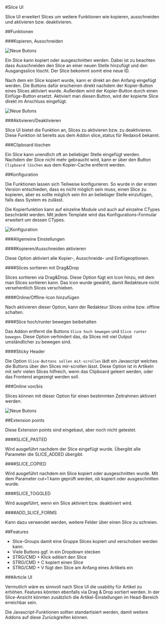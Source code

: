 #Slice UI

Slice UI erweitert Slices um weitere Funktionen wie kopieren, ausschneiden und aktivieren bzw. deaktivieren.

##Funktionen

###Kopieren, Ausschneiden

![Neue Butons](/../assets/slice_ui.png?raw=true)

Ein Slice kann kopiert oder ausgeschnitten werden. Dabei ist zu beachten dass Ausschneiden den Slice an einer neuen Stelle hinzufügt und den Ausgangsslice löscht. Der Slice bekommt somit eine neue ID.

Nach dem ein Slice kopiert wurde, kann er direkt an den Anfang eingefügt werden. Die Buttons dafür erscheinen direkt nachdem der Kopier-Button eines Slices aktiviert wurde. Außerdem wird der Kopier-Button durch einen Einfüge-Button ersetzt. Aktiviert man diesen Button, wird der kopierte Slice direkt im Anschluss eingefügt.

![Neue Butons](/../assets/slice_ui_copied.png?raw=true)

###Aktivieren/Deaktivieren

Slice UI bietet die Funktion an, Slices zu aktivieren bzw. zu deaktivieren. Diese Funktion ist bereits aus dem Addon slice_status für Redaxo4 bekannt. 

###Clipboard löschen

Ein Slice kann unendlich oft an beliebiger Stelle eingefügt werden. Nachdem der Slice nicht mehr gebraucht wird, kann er über den Button `Clipboard löschen` aus dem Kopier-Cache entfernt werden.

##Konfiguration

Die Funktionen lassen sich Teilweise konfigurieren. So wurde in der ersten Version entschieden, dass es nicht möglich sein muss, einen Slice zu kopieren, aber es sollte möglich sein ihn an beliebiger Stelle einzufügen, falls dass System es zulässt.

Die Kopierfunktion kann auf einzelne Module und auch auf einzelne CTypes beschränkt werden. Mit jedem Template wird das Konfigurations-Formular erweitert um dessen CTypes.

![Konfiguration](/../assets/slice_ui_settings.png?raw=true)

###Allgemeine Einstellungen

####Kopieren/Ausschneiden aktivieren

Diese Option aktiviert alle Kopier-, Ausschneide- und Einfügeoptionen.

####Slices sortieren mit Drag&Drop

Slices sortieren via Drag&Drop. Diese Option fügt ein Icon hinzu, mit dem man Slices sortieren kann. Das Icon wurde gewählt, damit Redakteure nicht versehentlich Slices verschieben.

####Online/Offline-Icon hinzufügen

Nach aktivieren dieser Option, kann der Redakteur Slices online bzw. offline schalten.

####Slice hoch/runter bewegen beibehalten

Das Addon entfernt die Buttons `Slice hoch bewegen` und `Slice runter bewegen`. Diese Option verhindert das, da Slices mit viel Output umständlicher zu bewegen sind.

####Sticky Header

Die Option `Slice-Buttons sollen mit-scrollen` lädt ein Javascript welches die Buttons über den Slices mir-scrollen lässt. Diese Option ist in Artikeln mit sehr vielen Slices hilfreich, wenn das Clipboard geleert werden, oder das Frontend angezeigt werden soll. 

###Online von/bis

Slices können mit dieser Option für einen bestimmten Zeitrahmen aktiviert werden.

![Neue Butons](/../assets/online_offline.png?raw=true)

##Extension points

Diese Extension points sind eingebaut, aber noch nicht getestet.

####SLICE_PASTED

Wird ausgeführt nachdem der Slice eingefügt wurde. Übergibt alle Parameter die SLICE_ADDED übergibt.

####SLICE_COPIED

Wird ausgeführt nachdem ein Slice kopiert oder ausgeschnitten wurde. Mit dem Parameter cut=1 kann geprüft werden, ob kopiert oder ausgeschnitten wurde.

####SLICE_TOGGLED

Wird ausgeführt, wenn ein Slice aktiviert bzw. deaktiviert wird.

####ADD_SLICE_FORMS

Kann dazu verwendet werden, weitere Felder über einen Slice zu schreien. 

##Features

- Slice-Groups damit eine Gruppe Slices kopiert und verschoben werden kann.
- Viele Buttons ggf. in ein Dropdown stecken
- STRG/CMD + Klick editiert den Slice
- STRG/CMD + C kopiert einen Slice
- STRG/CMD + V fügt den Slice am Anfang eines Artikels ein

###Article UI

Vermutlich wäre es sinnvoll nach Slice UI die usability für Artikel zu erhöhen. Features könnten ebenfalls via Drag & Drop sortiert werden. In der Slice-Ansicht könnten zusätzlich die Artikel-Einstellungen im Head-Bereich erreichbar sein.

Die Javascript-Funktionen sollten standartisiert werden, damit weitere Addons auf diese Zurückgreifen können. 
